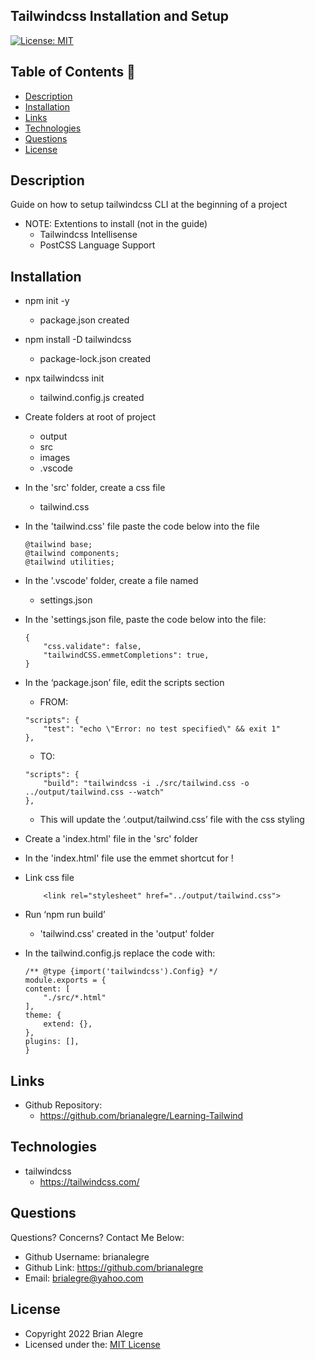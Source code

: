 ## Tailwindcss Installation and Setup

[![License: MIT](https://img.shields.io/badge/License-MIT-yellow.svg)](https://opensource.org/licenses/MIT)

## Table of Contents 📑
- [Description](#description)
- [Installation](#installation)
- [Links](#links)
- [Technologies](#technologies)
- [Questions](#questions)
- [License](#license)

## Description
Guide on how to setup tailwindcss CLI at the beginning of a project

- NOTE: Extentions to install (not in the guide)
    - Tailwindcss Intellisense
    - PostCSS Language Support


## Installation
- npm init -y
    - package.json created
- npm install -D tailwindcss
    - package-lock.json created
- npx tailwindcss init
    - tailwind.config.js created
- Create folders at root of project
    - output
    - src
    - images
    - .vscode
- In the 'src' folder, create a css file
    - tailwind.css

- In the 'tailwind.css' file paste the code below into the file
    ```
    @tailwind base;
    @tailwind components;
    @tailwind utilities;
    ```

- In the '.vscode' folder, create a file named
    - settings.json

- In the 'settings.json file, paste the code below into the file:
    ```
    {
        "css.validate": false,
        "tailwindCSS.emmetCompletions": true,
    }
    ```

 - In the ‘package.json’ file, edit the scripts section 
    - FROM: 
    ``` 
    "scripts": {
        "test": "echo \"Error: no test specified\" && exit 1"
    },
    ```
    - TO:
    ```
    "scripts": {
        "build": "tailwindcss -i ./src/tailwind.css -o ../output/tailwind.css --watch"
    },
    ```
    - This will update the ‘.output/tailwind.css’ file with the css styling


- Create a 'index.html' file in the 'src' folder
- In the 'index.html' file use the emmet shortcut for !
- Link css file
    ```
        <link rel="stylesheet" href="../output/tailwind.css">
    ```

- Run ‘npm run build’
    - 'tailwind.css' created in the 'output' folder

- In the tailwind.config.js replace the code with:
    ```
    /** @type {import('tailwindcss').Config} */
    module.exports = {
    content: [
        "./src/*.html"
    ],
    theme: {
        extend: {},
    },
    plugins: [],
    }
    ```


## Links
-   Github Repository:
    - https://github.com/brianalegre/Learning-Tailwind

## Technologies
- tailwindcss
    - https://tailwindcss.com/

## Questions
Questions? Concerns?  Contact Me Below:
- Github Username: brianalegre
- Github Link: https://github.com/brianalegre 
- Email: brialegre@yahoo.com

## License
- Copyright 2022 Brian Alegre
- Licensed under the: [MIT License](https://opensource.org/licenses/MIT) 

